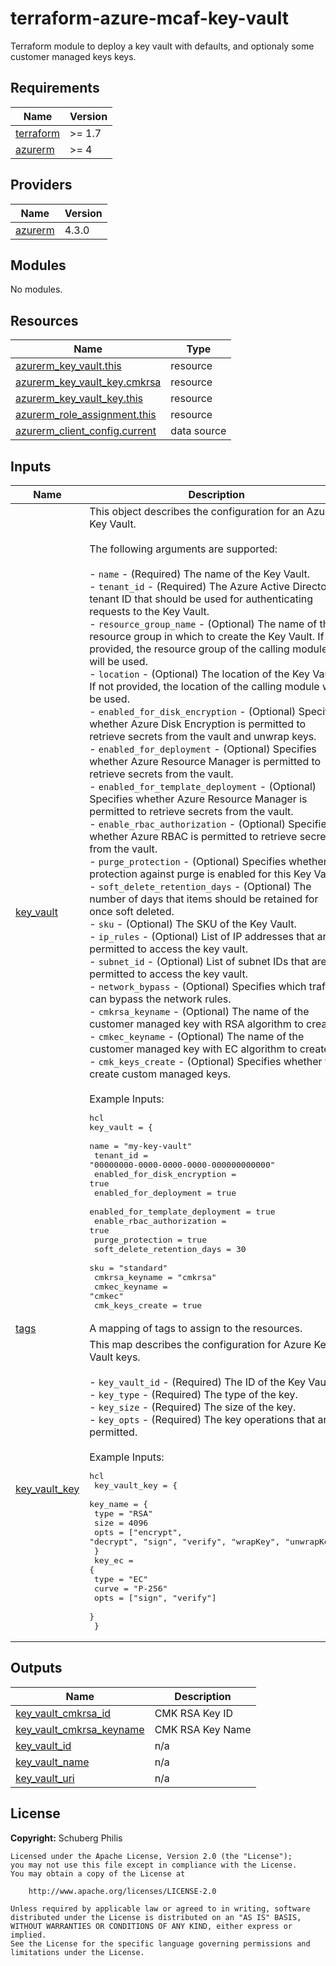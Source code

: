 # terraform-azure-mcaf-key-vault
Terraform module to deploy a key vault with defaults, and optionaly some customer managed keys keys.

<!-- BEGIN_TF_DOCS -->
## Requirements

| Name | Version |
|------|---------|
| <a name="requirement_terraform"></a> [terraform](#requirement\_terraform) | >= 1.7 |
| <a name="requirement_azurerm"></a> [azurerm](#requirement\_azurerm) | >= 4 |

## Providers

| Name | Version |
|------|---------|
| <a name="provider_azurerm"></a> [azurerm](#provider\_azurerm) | 4.3.0 |

## Modules

No modules.

## Resources

| Name | Type |
|------|------|
| [azurerm_key_vault.this](https://registry.terraform.io/providers/hashicorp/azurerm/latest/docs/resources/key_vault) | resource |
| [azurerm_key_vault_key.cmkrsa](https://registry.terraform.io/providers/hashicorp/azurerm/latest/docs/resources/key_vault_key) | resource |
| [azurerm_key_vault_key.this](https://registry.terraform.io/providers/hashicorp/azurerm/latest/docs/resources/key_vault_key) | resource |
| [azurerm_role_assignment.this](https://registry.terraform.io/providers/hashicorp/azurerm/latest/docs/resources/role_assignment) | resource |
| [azurerm_client_config.current](https://registry.terraform.io/providers/hashicorp/azurerm/latest/docs/data-sources/client_config) | data source |

## Inputs

| Name | Description | Type | Default | Required |
|------|-------------|------|---------|:--------:|
| <a name="input_key_vault"></a> [key\_vault](#input\_key\_vault) | This object describes the configuration for an Azure Key Vault.<br><br>The following arguments are supported:<br><br>- `name` - (Required) The name of the Key Vault.<br>- `tenant_id` - (Required) The Azure Active Directory tenant ID that should be used for authenticating requests to the Key Vault.<br>- `resource_group_name` - (Optional) The name of the resource group in which to create the Key Vault. If not provided, the resource group of the calling module will be used.<br>- `location` - (Optional) The location of the Key Vault. If not provided, the location of the calling module will be used.<br>- `enabled_for_disk_encryption` - (Optional) Specifies whether Azure Disk Encryption is permitted to retrieve secrets from the vault and unwrap keys.<br>- `enabled_for_deployment` - (Optional) Specifies whether Azure Resource Manager is permitted to retrieve secrets from the vault.<br>- `enabled_for_template_deployment` - (Optional) Specifies whether Azure Resource Manager is permitted to retrieve secrets from the vault.<br>- `enable_rbac_authorization` - (Optional) Specifies whether Azure RBAC is permitted to retrieve secrets from the vault.<br>- `purge_protection` - (Optional) Specifies whether protection against purge is enabled for this Key Vault.<br>- `soft_delete_retention_days` - (Optional) The number of days that items should be retained for once soft deleted.<br>- `sku` - (Optional) The SKU of the Key Vault.<br>- `ip_rules` - (Optional) List of IP addresses that are permitted to access the key vault.<br>- `subnet_id` - (Optional) List of subnet IDs that are permitted to access the key vault.<br>- `network_bypass` - (Optional) Specifies which traffic can bypass the network rules.<br>- `cmkrsa_keyname` - (Optional) The name of the customer managed key with RSA algorithm to create.<br>- `cmkec_keyname` - (Optional) The name of the customer managed key with EC algorithm to create.<br>- `cmk_keys_create` - (Optional) Specifies whether to create custom managed keys.<br><br>Example Inputs:<pre>hcl<br>key_vault = {<br>  name                            = "my-key-vault"<br>  tenant_id                       = "00000000-0000-0000-0000-000000000000"<br>  enabled_for_disk_encryption     = true<br>  enabled_for_deployment          = true<br>  enabled_for_template_deployment = true<br>  enable_rbac_authorization       = true<br>  purge_protection                = true<br>  soft_delete_retention_days      = 30<br>  sku                             = "standard"<br>  cmkrsa_keyname                  = "cmkrsa"<br>  cmkec_keyname                   = "cmkec"<br>  cmk_keys_create                 = true</pre> | <pre>object({<br>    name                            = string<br>    tenant_id                       = string<br>    resource_group_name             = optional(string, null)<br>    location                        = optional(string, null)<br>    enabled_for_disk_encryption     = optional(bool, false)<br>    enabled_for_deployment          = optional(bool, false)<br>    enabled_for_template_deployment = optional(bool, false)<br>    enable_rbac_authorization       = optional(bool, true)<br>    purge_protection                = optional(bool, true)<br>    soft_delete_retention_days      = optional(number, 30)<br>    sku                             = optional(string, "standard")<br>    ip_rules                        = optional(list(string), [])<br>    subnet_id                       = optional(list(string), [])<br>    network_bypass                  = optional(string, "None")<br>    cmkrsa_keyname                  = optional(string, "cmkrsa")<br>    cmkec_keyname                   = optional(string, "cmkec")<br>    cmk_keys_create                 = optional(bool, false)<br>    cmk_rotation_period             = optional(string, "P90D")<br>    tags                            = optional(map(string), {})<br>  })</pre> | n/a | yes |
| <a name="input_tags"></a> [tags](#input\_tags) | A mapping of tags to assign to the resources. | `map(string)` | n/a | yes |
| <a name="input_key_vault_key"></a> [key\_vault\_key](#input\_key\_vault\_key) | This map describes the configuration for Azure Key Vault keys.<br><br>- `key_vault_id` - (Required) The ID of the Key Vault.<br>- `key_type` - (Required) The type of the key.<br>- `key_size` - (Required) The size of the key.<br>- `key_opts` - (Required) The key operations that are permitted.<br><br>Example Inputs:<pre>hcl<br>  key_vault_key = {<br>    key_name = {<br>      type = "RSA"<br>      size = 4096<br>      opts = ["encrypt", "decrypt", "sign", "verify", "wrapKey", "unwrapKey"]<br>    }<br>    key_ec = {<br>      type = "EC"<br>      curve = "P-256"<br>      opts = ["sign", "verify"]<br>    }<br>  }</pre> | <pre>map(object({<br>    name            = optional(string, null)<br>    curve           = optional(string, null)<br>    size            = optional(number, null)<br>    type            = optional(string, null)<br>    opts            = optional(list(string), null)<br>    expiration_date = optional(string, null)<br>    not_before_date = optional(string, null)<br>    rotation_policy = optional(object({<br>      automatic = optional(object({<br>        time_after_creation = optional(string, null)<br>        time_before_expiry  = optional(string, null)<br>      }), null)<br>      expire_after         = optional(string, null)<br>      notify_before_expiry = optional(string, null)<br>    }), null)<br>    tags = optional(map(string), {})<br>  }))</pre> | `null` | no |

## Outputs

| Name | Description |
|------|-------------|
| <a name="output_key_vault_cmkrsa_id"></a> [key\_vault\_cmkrsa\_id](#output\_key\_vault\_cmkrsa\_id) | CMK RSA Key ID |
| <a name="output_key_vault_cmkrsa_keyname"></a> [key\_vault\_cmkrsa\_keyname](#output\_key\_vault\_cmkrsa\_keyname) | CMK RSA Key Name |
| <a name="output_key_vault_id"></a> [key\_vault\_id](#output\_key\_vault\_id) | n/a |
| <a name="output_key_vault_name"></a> [key\_vault\_name](#output\_key\_vault\_name) | n/a |
| <a name="output_key_vault_uri"></a> [key\_vault\_uri](#output\_key\_vault\_uri) | n/a |
<!-- END_TF_DOCS -->

## License

**Copyright:** Schuberg Philis

```text
Licensed under the Apache License, Version 2.0 (the "License");
you may not use this file except in compliance with the License.
You may obtain a copy of the License at

    http://www.apache.org/licenses/LICENSE-2.0

Unless required by applicable law or agreed to in writing, software
distributed under the License is distributed on an "AS IS" BASIS,
WITHOUT WARRANTIES OR CONDITIONS OF ANY KIND, either express or implied.
See the License for the specific language governing permissions and
limitations under the License.
```
